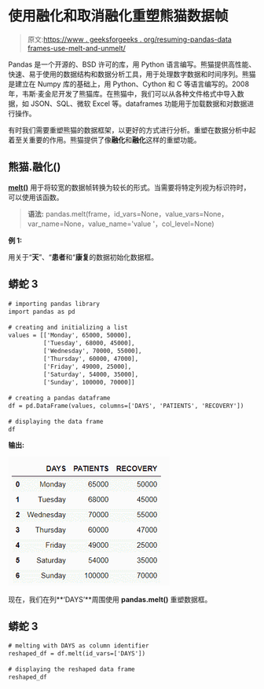 # 使用融化和取消融化重塑熊猫数据帧

> 原文:[https://www . geeksforgeeks . org/resuming-pandas-data frames-use-melt-and-unmelt/](https://www.geeksforgeeks.org/reshaping-pandas-dataframes-using-melt-and-unmelt/)

Pandas 是一个开源的、BSD 许可的库，用 Python 语言编写。熊猫提供高性能、快速、易于使用的数据结构和数据分析工具，用于处理数字数据和时间序列。熊猫是建立在 Numpy 库的基础上，用 Python、Cython 和 C 等语言编写的。2008 年，韦斯·麦金尼开发了熊猫库。在熊猫中，我们可以从各种文件格式中导入数据，如 JSON、SQL、微软 Excel 等。dataframes 功能用于加载数据和对数据进行操作。

有时我们需要重塑熊猫的数据框架，以更好的方式进行分析。重塑在数据分析中起着至关重要的作用。熊猫提供了像**融化**和**融化**这样的重塑功能。

## **熊猫.融化()**

[**melt()**](https://www.geeksforgeeks.org/python-pandas-melt/) 用于将较宽的数据帧转换为较长的形式。当需要将特定列视为标识符时，可以使用该函数。

> **语法:** pandas.melt(frame，id_vars=None，value_vars=None，var_name=None，value_name='value '，col_level=None)

**例 1:**

用关于“**天**”、“**患者**和“**康复**的数据初始化数据框。

## 蟒蛇 3

```
# importing pandas library
import pandas as pd

# creating and initializing a list
values = [['Monday', 65000, 50000],
          ['Tuesday', 68000, 45000],
          ['Wednesday', 70000, 55000],
          ['Thursday', 60000, 47000],
          ['Friday', 49000, 25000],
          ['Saturday', 54000, 35000],
          ['Sunday', 100000, 70000]]

# creating a pandas dataframe
df = pd.DataFrame(values, columns=['DAYS', 'PATIENTS', 'RECOVERY'])

# displaying the data frame
df
```

**输出:**

![](img/6bdb9235fda71a6244407738ad32f577.png)

现在，我们在列**‘DAYS’**周围使用 **pandas.melt()** 重塑数据框。

## 蟒蛇 3

```
# melting with DAYS as column identifier
reshaped_df = df.melt(id_vars=['DAYS'])

# displaying the reshaped data frame
reshaped_df
```